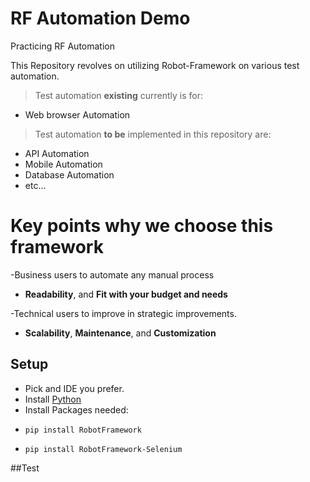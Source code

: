 # RF Automation Demo
Practicing RF Automation

This Repository revolves on utilizing Robot-Framework on various test automation.
>Test automation **existing** currently is for:
- Web browser Automation

>Test automation **to be** implemented in this repository are:
- API Automation
- Mobile Automation
- Database Automation
- etc...
	
# Key points why we choose this framework
-Business users to automate any manual process
-	**Readability**, and **Fit with your budget and needs**

-Technical users to improve in strategic improvements.
-	**Scalability**, **Maintenance**, and **Customization** 
 
## Setup 
- Pick and IDE you prefer.
- Install [Python](https://www.python.org/)
- Install Packages needed:
-	  pip install RobotFramework
-	  pip install RobotFramework-Selenium

##Test
